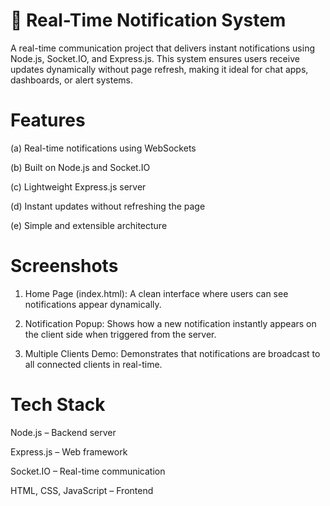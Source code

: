 # 📢 Real-Time Notification System

A real-time communication project that delivers instant notifications using Node.js, Socket.IO, and Express.js. This system ensures users receive updates dynamically without page refresh, making it ideal for chat apps, dashboards, or alert systems.

# Features

(a) Real-time notifications using WebSockets

(b) Built on Node.js and Socket.IO

(c) Lightweight Express.js server

(d) Instant updates without refreshing the page

(e) Simple and extensible architecture

# Screenshots

1. Home Page (index.html): A clean interface where users can see notifications appear dynamically.

2. Notification Popup: Shows how a new notification instantly appears on the client side when triggered from the server.

3. Multiple Clients Demo: Demonstrates that notifications are broadcast to all connected clients in real-time.

# Tech Stack

Node.js – Backend server

Express.js – Web framework

Socket.IO – Real-time communication

HTML, CSS, JavaScript – Frontend


